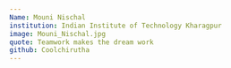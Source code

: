 ```yaml
---
Name: Mouni Nischal
institution: Indian Institute of Technology Kharagpur
image: Mouni_Nischal.jpg
quote: Teamwork makes the dream work
github: Coolchirutha
---
```

